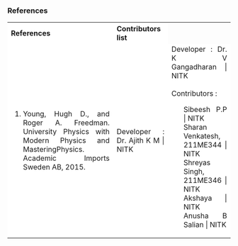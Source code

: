 ### References

<table style="text-align:justify;">
  <tr style="background-color: white">
    <th>References</th>
    <th>Contributors list</th>
  </tr>
  <tr style="background-color: white">
    <td>
    <ol>
    <li>Young, Hugh D., and Roger A. Freedman. University Physics with Modern Physics and MasteringPhysics. Academic Imports Sweden AB, 2015.</li>
    </ol>
   </td>
    <td>Developer : Dr. Ajith K M | NITK</br>
    <td>Developer : Dr. K V Gangadharan | NITK</br></br>
    Contributors :
  <ul style="list-style-type: none;">
    <li></li>
    <li>Sibeesh P.P | NITK</li>
    <li>Sharan Venkatesh, 211ME344 | NITK </li>
    <li>Shreyas Singh, 211ME346 | NITK </li>
    <li>Akshaya | NITK</li>
    <li>Anusha B Salian | NITK</li>
  </ul></td>
  </tr>
</table>
